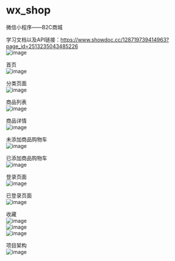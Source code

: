 # wx_shop
微信小程序——B2C商城

学习文档以及API链接：https://www.showdoc.cc/128719739414963?page_id=2513235043485226<br/>
![image](https://github.com/woocyouth/public_img/blob/master/wx_shop/API.png)<br/>

首页<br/>
![image](https://github.com/woocyouth/public_img/blob/master/wx_shop/index.png)

分类页面<br/>
![image](https://github.com/woocyouth/public_img/blob/master/wx_shop/category.png)

商品列表<br/>
![image](https://github.com/woocyouth/public_img/blob/master/wx_shop/goods_list.png)

商品详情<br/>
![image](https://github.com/woocyouth/public_img/blob/master/wx_shop/goods_details.png)

未添加商品购物车<br/>
![image](https://github.com/woocyouth/public_img/blob/master/wx_shop/cart.png)

已添加商品购物车<br/>
![image](https://github.com/woocyouth/public_img/blob/master/wx_shop/carted.png)

登录页面<br/>
![image](https://github.com/woocyouth/public_img/blob/master/wx_shop/login.png)

已登录页面<br/>
![image](https://github.com/woocyouth/public_img/blob/master/wx_shop/logined.png)

收藏<br/>
![image](https://github.com/woocyouth/public_img/blob/master/wx_shop/collect.png)<br/>
![image](https://github.com/woocyouth/public_img/blob/master/wx_shop/collected.png)<br/>
![image](https://github.com/woocyouth/public_img/blob/master/wx_shop/collect_list.png)<br/>

项目架构<br/>
![image](https://github.com/woocyouth/public_img/blob/master/wx_shop/components.png)

